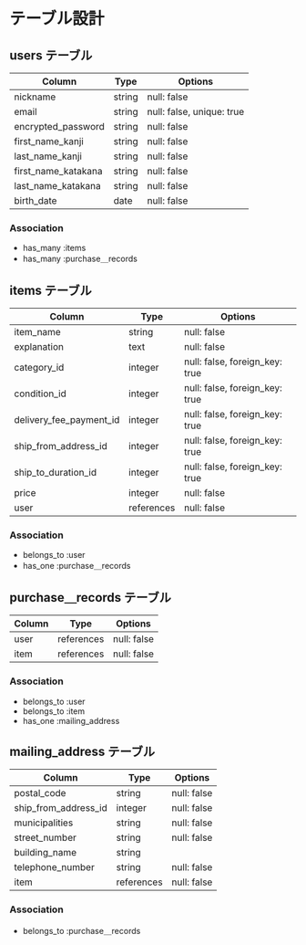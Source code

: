 # テーブル設計

## users テーブル

| Column                  | Type      | Options                        |
| ----------------------- | --------- | ------------------------------ |
| nickname                | string    | null: false                    |
| email                   | string    | null: false, unique: true      |
| encrypted_password      | string    | null: false                    |
| first_name_kanji        | string    | null: false                    |
| last_name_kanji         | string    | null: false                    |
| first_name_katakana     | string    | null: false                    |
| last_name_katakana      | string    | null: false                    |
| birth_date              | date      | null: false                    |

### Association

- has_many :items
- has_many :purchase＿records



## items テーブル

| Column                  | Type      | Options                        |
| ----------------------- | --------- | ------------------------------ |
| item_name               | string    | null: false                    |
| explanation             | text      | null: false                    |
| category_id             | integer   | null: false, foreign_key: true |
| condition_id            | integer   | null: false, foreign_key: true |
| delivery_fee_payment_id | integer   | null: false, foreign_key: true |
| ship_from_address_id    | integer   | null: false, foreign_key: true |
| ship_to_duration_id     | integer   | null: false, foreign_key: true |
| price                   | integer   | null: false                    |
| user                    | references | null: false                    |

### Association

- belongs_to :user
- has_one :purchase＿records



## purchase＿records テーブル

| Column                  | Type      | Options                        |
| ----------------------- | --------- | ------------------------------ |
| user                    | references | null: false                    |
| item                    | references | null: false                    |

### Association

- belongs_to :user
- belongs_to :item
- has_one :mailing_address



## mailing_address テーブル

| Column                  | Type      | Options                        |
| ----------------------- | --------- | ------------------------------ |
| postal_code             | string    | null: false                    |
| ship_from_address_id    | integer   | null: false                    |
| municipalities          | string    | null: false                    |
| street_number           | string    | null: false                    |
| building_name           | string    |                                |
| telephone_number        | string    | null: false                    |
| item                    | references | null: false                    |

### Association

- belongs_to :purchase＿records